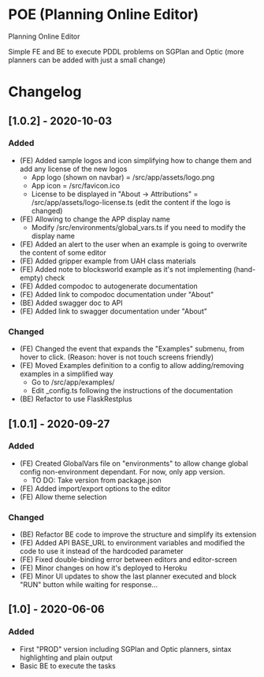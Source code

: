 # POE (Planning Online Editor)
Planning Online Editor

Simple FE and BE to execute PDDL problems on SGPlan and Optic (more planners can be added with just a small change)


# Changelog

## [1.0.2] - 2020-10-03
### Added
- (FE) Added sample logos and icon simplifying how to change them and add any license of the new logos
  - App logo (shown on navbar) = /src/app/assets/logo.png
  - App icon = /src/favicon.ico
  - License to be displayed in "About -> Attributions" = /src/app/assets/logo-license.ts (edit the content if the logo is changed)
- (FE) Allowing to change the APP display name
  - Modify /src/environments/global_vars.ts if you need to modify the display name
- (FE) Added an alert to the user when an example is going to overwrite the content of some editor
- (FE) Added gripper example from UAH class materials
- (FE) Added note to blocksworld example as it's not implementing (hand-empty) check
- (FE) Added compodoc to autogenerate documentation
- (FE) Added link to compodoc documentation under "About"
- (BE) Added swagger doc to API
- (FE) Added link to swagger documentation under "About"


### Changed
- (FE) Changed the event that expands the "Examples" submenu, from hover to click. (Reason: hover is not touch screens friendly)
- (FE) Moved Examples definition to a config to allow adding/removing examples in a simplified way
  - Go to /src/app/examples/
  - Edit _config.ts following the instructions of the documentation
- (BE) Refactor to use FlaskRestplus

## [1.0.1] - 2020-09-27
### Added
- (FE) Created GlobalVars file on "environments" to allow change global config non-environment dependant. For now, only app version.
  - TO DO: Take version from package.json
- (FE) Added import/export options to the editor
- (FE) Allow theme selection
  
### Changed
- (BE) Refactor BE code to improve the structure and simplify its extension
- (FE) Added API BASE_URL to environment variables and modified the code to use it instead of the hardcoded parameter
- (FE) Fixed double-binding error between editors and editor-screen
- (FE) Minor changes on how it's deployed to Heroku
- (FE) Minor UI updates to show the last planner executed and block "RUN" button while waiting for response...

## [1.0] - 2020-06-06
### Added
- First "PROD" version including SGPlan and Optic planners, sintax highlighting and plain output
- Basic BE to execute the tasks